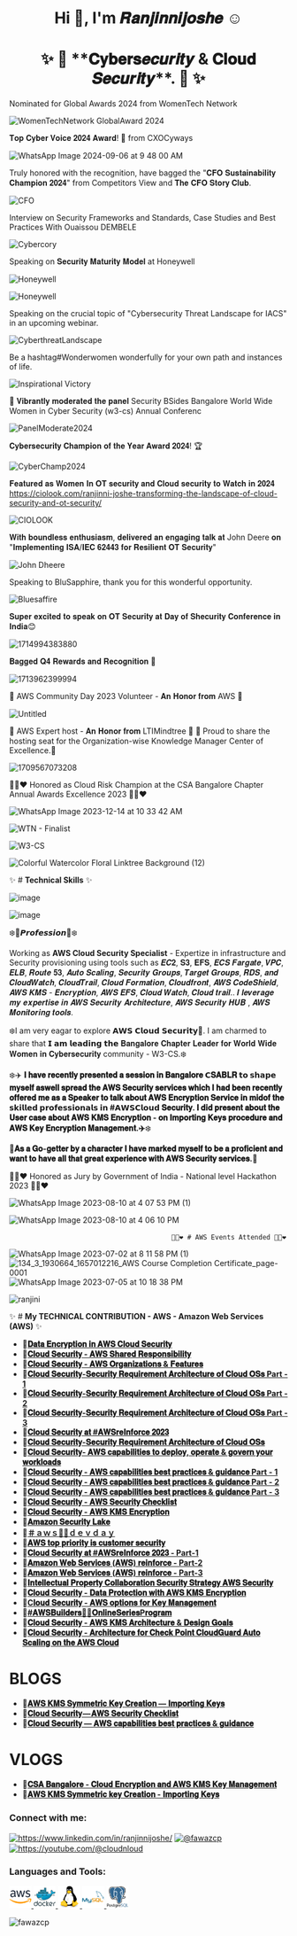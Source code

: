 <h1 align="center">Hi 👋, I'm 𝑹𝒂𝒏𝒋𝒊𝒏𝒏𝒊𝒋𝒐𝒔𝒉𝒆 ☺ </h1> 

<h1 align="center"> ✨ 🍁 **𝐂𝐲𝐛𝐞𝐫𝐬𝒆𝒄𝒖𝒓𝒊𝒕𝒚 & 𝐂𝐥𝐨𝐮𝐝 𝑺𝒆𝒄𝒖𝒓𝒊𝒕𝒚**. 🍁 ✨ </h1>

Nominated for Global Awards 2024 from WomenTech Network 

![WomenTechNetwork GlobalAward 2024](https://github.com/user-attachments/assets/4b7f6a1e-a2a0-4cb1-9a87-60374627ac09)

𝐓𝐨𝐩 𝐂𝐲𝐛𝐞𝐫 𝐕𝐨𝐢𝐜𝐞 𝟐𝟎𝟐𝟒 𝐀𝐰𝐚𝐫𝐝! 🙏 from CXOCyways

![WhatsApp Image 2024-09-06 at 9 48 00 AM](https://github.com/user-attachments/assets/5f0347a7-5b3c-4f19-aa9c-558b083678e7)

Truly honored with the recognition, have bagged the "𝐂𝐅𝐎 𝐒𝐮𝐬𝐭𝐚𝐢𝐧𝐚𝐛𝐢𝐥𝐢𝐭𝐲 𝐂𝐡𝐚𝐦𝐩𝐢𝐨𝐧 𝟐𝟎𝟐𝟒" from Competitors View and 𝐓𝐡𝐞 𝐂𝐅𝐎 𝐒𝐭𝐨𝐫𝐲 𝐂𝐥𝐮𝐛.

![CFO](https://github.com/user-attachments/assets/940a97d6-59e7-4741-a3a9-2b04eef3f44e)

Interview on Security Frameworks and Standards, Case Studies and Best Practices With Ouaissou DEMBELE

![Cybercory](https://github.com/user-attachments/assets/9f448df3-5dd9-42f1-9d1e-7198290ea367)

Speaking on 𝐒𝐞𝐜𝐮𝐫𝐢𝐭𝐲 𝐌𝐚𝐭𝐮𝐫𝐢𝐭𝐲 𝐌𝐨𝐝𝐞𝐥 at Honeywell

![Honeywell](https://github.com/user-attachments/assets/a782eae6-23cc-466f-be28-ad81731cc388)

![Honeywell](https://github.com/user-attachments/assets/684e979d-abec-42e1-8d7a-7ea914aefb1b)

Speaking on the crucial topic of "Cybersecurity Threat Landscape for IACS" in an upcoming webinar. 

![CyberthreatLandscape](https://github.com/user-attachments/assets/044b8ebb-fc5d-4443-a817-0f79620b8dba)

Be a hashtag#Wonderwomen wonderfully for your own path and instances of life. 

![Inspirational Victory](https://github.com/user-attachments/assets/23e9dec7-51ff-4aee-904a-22515f139bd8)


🎤 𝐕𝐢𝐛𝐫𝐚𝐧𝐭𝐥𝐲 𝐦𝐨𝐝𝐞𝐫𝐚𝐭𝐞𝐝 𝐭𝐡𝐞 𝐩𝐚𝐧𝐞𝐥 Security BSides Bangalore World Wide Women in Cyber Security (w3-cs) Annual Conferenc

![PanelModerate2024](https://github.com/user-attachments/assets/f440110d-bd8f-43a3-a518-1db013016041)

𝐂𝐲𝐛𝐞𝐫𝐬𝐞𝐜𝐮𝐫𝐢𝐭𝐲 𝐂𝐡𝐚𝐦𝐩𝐢𝐨𝐧 𝐨𝐟 𝐭𝐡𝐞 𝐘𝐞𝐚𝐫 𝐀𝐰𝐚𝐫𝐝 𝟐𝟎𝟐𝟒! 🏆

![CyberChamp2024](https://github.com/user-attachments/assets/e3af0575-a557-4e63-9aa6-9d0882c5c904)

𝐅𝐞𝐚𝐭𝐮𝐫𝐞𝐝 𝐚𝐬 𝐖𝐨𝐦𝐞𝐧 𝐈𝐧 𝐎𝐓 𝐬𝐞𝐜𝐮𝐫𝐢𝐭𝐲 𝐚𝐧𝐝 𝐂𝐥𝐨𝐮𝐝 𝐬𝐞𝐜𝐮𝐫𝐢𝐭𝐲 𝐭𝐨 𝐖𝐚𝐭𝐜𝐡 𝐢𝐧 𝟐𝟎𝟐𝟒
https://ciolook.com/ranjinni-joshe-transforming-the-landscape-of-cloud-security-and-ot-security/

![CIOLOOK](https://github.com/user-attachments/assets/f2ae12de-5fd0-4d4b-a77a-379b2e5f8c62)


𝐖𝐢𝐭𝐡 𝐛𝐨𝐮𝐧𝐝𝐥𝐞𝐬𝐬 𝐞𝐧𝐭𝐡𝐮𝐬𝐢𝐚𝐬𝐦, 𝐝𝐞𝐥𝐢𝐯𝐞𝐫𝐞𝐝 𝐚𝐧 𝐞𝐧𝐠𝐚𝐠𝐢𝐧𝐠 𝐭𝐚𝐥𝐤 𝐚𝐭 John Deere 𝐨𝐧 "𝐈𝐦𝐩𝐥𝐞𝐦𝐞𝐧𝐭𝐢𝐧𝐠 𝐈𝐒𝐀/𝐈𝐄𝐂 𝟔𝟐𝟒𝟒𝟑 𝐟𝐨𝐫 𝐑𝐞𝐬𝐢𝐥𝐢𝐞𝐧𝐭 𝐎𝐓 𝐒𝐞𝐜𝐮𝐫𝐢𝐭𝐲"

![John Dheere](https://github.com/user-attachments/assets/83de6ca6-bf15-41a3-9cf0-24413e0fdd9d)

Speaking to BluSapphire, thank you for this wonderful opportunity. 

![Bluesaffire](https://github.com/user-attachments/assets/25cf5f16-0a35-4a81-9d8f-1b9a28efcbab)

𝐒𝐮𝐩𝐞𝐫 𝐞𝐱𝐜𝐢𝐭𝐞𝐝 𝐭𝐨 𝐬𝐩𝐞𝐚𝐤 𝐨𝐧 𝐎𝐓 𝐒𝐞𝐜𝐮𝐫𝐢𝐭𝐲 𝐚𝐭 𝐃𝐚𝐲 𝐨𝐟 𝐒𝐡𝐞𝐜𝐮𝐫𝐢𝐭𝐲 𝐂𝐨𝐧𝐟𝐞𝐫𝐞𝐧𝐜𝐞 𝐢𝐧 𝐈𝐧𝐝𝐢𝐚😊

![1714994383880](https://github.com/user-attachments/assets/59d8ef6f-66c8-48e4-b82d-c9539515187a)

𝐁𝐚𝐠𝐠𝐞𝐝 𝐐𝟒 𝐑𝐞𝐰𝐚𝐫𝐝𝐬 𝐚𝐧𝐝 𝐑𝐞𝐜𝐨𝐠𝐧𝐢𝐭𝐢𝐨𝐧 🎉

![1713962399994](https://github.com/user-attachments/assets/72c1764f-b89f-46d1-b7e0-0c08ce0b2b24)

🍁 AWS Community Day 2023 Volunteer - 𝐀𝐧 𝐇𝐨𝐧𝐨𝐫 𝐟𝐫𝐨𝐦 AWS 🍁

![Untitled](https://github.com/ranjinnijoshe/Ranjinnijoshe/assets/19187348/6417f824-41ef-49cd-ad8c-6134710a15c4)

🍁 AWS Expert host - 𝐀𝐧 𝐇𝐨𝐧𝐨𝐫 𝐟𝐫𝐨𝐦 LTIMindtree 🍁
🎉 Proud to share the hosting seat for the Organization-wise Knowledge Manager Center of Excellence.🎉 

![1709567073208](https://github.com/ranjinnijoshe/Ranjinnijoshe/assets/19187348/4162c0b1-a5db-4843-8331-2e9feb0afd75)

💚💙❤️ Honored as Cloud Risk Champion at the CSA Bangalore Chapter Annual Awards Excellence 2023 💚💙❤️

![WhatsApp Image 2023-12-14 at 10 33 42 AM](https://github.com/ranjinnijoshe/ranjujoshi/assets/19187348/1008e6a0-e2b2-483b-a77c-48231f262023)

![WTN - Finalist](https://github.com/ranjinnijoshe/ranjujoshi/assets/19187348/87fe6d85-af6c-472b-8655-85fadd309bd3)

![W3-CS](https://github.com/ranjinnijoshe/ranjujoshi/assets/19187348/a6a2058c-5888-4455-aab7-e1a8c19ed4df)

![Colorful Watercolor Floral Linktree Background (12)](https://github.com/ranjinnijoshe/ranjujoshi/assets/19187348/9dba9ed3-9506-4cc9-931c-6d626a4bea73)


✨ # **Technical Skills** ✨

![image](https://github.com/ranjinnijoshe/ranjujoshi/assets/19187348/4d43a9a8-4616-4225-919d-ae6ce255b7fb)


![image](https://github.com/ranjinnijoshe/ranjujoshi/assets/19187348/b8b73adb-6153-4e8c-848c-722978904f32)


❄️🌺**𝙋𝙧𝙤𝙛𝙚𝙨𝙨𝙞𝙤𝙣**🌺❄️

Working as ******AWS Cloud Security Specialist****** - Expertize in infrastructure and Security provisioning using tools such as 𝑬𝑪𝟐, 𝐒𝟑, 𝐄𝐅𝐒, 𝑬𝑪𝑺 𝑭𝒂𝒓𝒈𝒂𝒕𝒆, 𝑽𝑷𝑪, 𝑬𝑳𝑩, 𝑹𝒐𝒖𝒕𝒆 𝟓𝟑, 𝑨𝒖𝒕𝒐 𝑺𝒄𝒂𝒍𝒊𝒏𝒈, 𝑺𝒆𝒄𝒖𝒓𝒊𝒕𝒚 𝑮𝒓𝒐𝒖𝒑𝒔, 𝑻𝒂𝒓𝒈𝒆𝒕 𝑮𝒓𝒐𝒖𝒑𝒔, 𝑹𝑫𝑺, 𝒂𝒏𝒅 𝑪𝒍𝒐𝒖𝒅𝑾𝒂𝒕𝒄𝒉, 𝑪𝒍𝒐𝒖𝒅𝑻𝒓𝒂𝒊𝒍, 𝑪𝒍𝒐𝒖𝒅 𝑭𝒐𝒓𝒎𝒂𝒕𝒊𝒐𝒏, 𝑪𝒍𝒐𝒖𝒅𝒇𝒓𝒐𝒏𝒕, 𝑨𝑾𝑺 𝑪𝒐𝒅𝒆𝑺𝒉𝒊𝒆𝒍𝒅, 𝑨𝑾𝑺 𝑲𝑴𝑺 - 𝑬𝒏𝒄𝒓𝒚𝒑𝒕𝒊𝒐𝒏, 𝑨𝑾𝑺 𝑬𝑭𝑺, 𝑪𝒍𝒐𝒖𝒅 𝑾𝒂𝒕𝒄𝒉, 𝑪𝒍𝒐𝒖𝒅 𝒕𝒓𝒂𝒊𝒍.. 𝑰 𝒍𝒆𝒗𝒆𝒓𝒂𝒈𝒆 𝒎𝒚 𝒆𝒙𝒑𝒆𝒓𝒕𝒊𝒔𝒆 𝒊𝒏 𝑨𝑾𝑺 𝑺𝒆𝒄𝒖𝒓𝒊𝒕𝒚 𝑨𝒓𝒄𝒉𝒊𝒕𝒆𝒄𝒕𝒖𝒓𝒆, 𝑨𝑾𝑺 𝑺𝒆𝒄𝒖𝒓𝒊𝒕𝒚 𝑯𝑼𝑩 , 𝑨𝑾𝑺 𝑴𝒐𝒏𝒊𝒕𝒐𝒓𝒊𝒏𝒈 𝒕𝒐𝒐𝒍𝒔.

❄️I am very eagar to explore 𝗔𝗪𝗦 𝗖𝗹𝗼𝘂𝗱 𝗦𝗲𝗰𝘂𝗿𝗶𝘁𝘆🌈. I am charmed to share that 𝗜 𝗮𝗺 𝗹𝗲𝗮𝗱𝗶𝗻𝗴 𝘁𝗵𝗲 𝐁𝐚𝐧𝐠𝐚𝐥𝐨𝐫𝐞 𝐂𝐡𝐚𝐩𝐭𝐞𝐫 𝐋𝐞𝐚𝐝𝐞𝐫 𝐟𝐨𝐫 𝐖𝐨𝐫𝐥𝐝 𝐖𝐢𝐝𝐞 𝐖𝐨𝐦𝐞𝐧 𝐢𝐧 𝐂𝐲𝐛𝐞𝐫𝐬𝐞𝐜𝐮𝐫𝐢𝐭𝐲 community - W3-CS.❄️

❄️✈️ **𝐈 𝐡𝐚𝐯𝐞 𝐫𝐞𝐜𝐞𝐧𝐭𝐥𝐲 𝐩𝐫𝐞𝐬𝐞𝐧𝐭𝐞𝐝 𝐚 𝐬𝐞𝐬𝐬𝐢𝐨𝐧 𝐢𝐧 𝐁𝐚𝐧𝐠𝐚𝐥𝐨𝐫𝐞 **𝗖𝐒𝐀𝐁𝐋𝐑** 𝘁𝗼 𝘀𝗵𝗮𝗽𝗲 𝐦𝐲𝐬𝐞𝐥𝐟 𝐚𝐬𝐰𝐞𝐥𝐥 𝐬𝐩𝐫𝐞𝐚𝐝 𝐭𝐡𝐞 𝐀𝐖𝐒 𝐒𝐞𝐜𝐮𝐫𝐢𝐭𝐲 𝐬𝐞𝐫𝐯𝐢𝐜𝐞𝐬 𝐰𝐡𝐢𝐜𝐡 𝐈 𝐡𝐚𝐝 𝐛𝐞𝐞𝐧 𝐫𝐞𝐜𝐞𝐧𝐭𝐥𝐲 𝐨𝐟𝐟𝐞𝐫𝐞𝐝 𝐦𝐞 𝐚𝐬 𝐚 𝐒𝐩𝐞𝐚𝐤𝐞𝐫 𝐭𝐨 𝐭𝐚𝐥𝐤 𝐚𝐛𝐨𝐮𝐭 𝐀𝐖𝐒 𝐄𝐧𝐜𝐫𝐲𝐩𝐭𝐢𝐨𝐧 𝐒𝐞𝐫𝐯𝐢𝐜𝐞 𝐢𝐧 𝐦𝐢𝐝𝐨𝐟 𝐭𝐡𝐞 𝘀𝗸𝗶𝗹𝗹𝗲𝗱 𝗽𝗿𝗼𝗳𝗲𝘀𝘀𝗶𝗼𝗻𝗮𝗹𝘀 𝗶𝗻 #𝗔𝗪𝗦𝗖𝗹𝗼𝘂𝗱 **𝐒𝐞𝐜𝐮𝐫𝐢𝐭𝐲**. 𝐈 𝐝𝐢𝐝 𝐩𝐫𝐞𝐬𝐞𝐧𝐭 𝐚𝐛𝐨𝐮𝐭 𝐭𝐡𝐞 𝐔𝐬𝐞𝐫 𝐜𝐚𝐬𝐞 𝐚𝐛𝐨𝐮𝐭 𝐀𝐖𝐒 𝐊𝐌𝐒 𝐄𝐧𝐜𝐫𝐲𝐩𝐭𝐢𝐨𝐧 - 𝐨𝐧 𝐈𝐦𝐩𝐨𝐫𝐭𝐢𝐧𝐠 𝐊𝐞𝐲𝐬 𝐩𝐫𝐨𝐜𝐞𝐝𝐮𝐫𝐞 𝐚𝐧𝐝 𝐀𝐖𝐒 𝐊𝐞𝐲 𝐄𝐧𝐜𝐫𝐲𝐩𝐭𝐢𝐨𝐧 𝐌𝐚𝐧𝐚𝐠𝐞𝐦𝐞𝐧𝐭.✈️**❄️

🌸**𝐀𝐬 𝐚 𝐆𝐨-𝐠𝐞𝐭𝐭𝐞𝐫 𝐛𝐲 𝐚 𝐜𝐡𝐚𝐫𝐚𝐜𝐭𝐞𝐫 𝐈 𝐡𝐚𝐯𝐞 𝐦𝐚𝐫𝐤𝐞𝐝 𝐦𝐲𝐬𝐞𝐥𝐟 𝐭𝐨 𝐛𝐞 𝐚 𝐩𝐫𝐨𝐟𝐢𝐜𝐢𝐞𝐧𝐭 𝐚𝐧𝐝 𝐰𝐚𝐧𝐭 𝐭𝐨 𝐡𝐚𝐯𝐞 𝐚𝐥𝐥 𝐭𝐡𝐚𝐭 𝐠𝐫𝐞𝐚𝐭 𝐞𝐱𝐩𝐞𝐫𝐢𝐞𝐧𝐜𝐞 𝐰𝐢𝐭𝐡 𝐀𝐖𝐒 𝐒𝐞𝐜𝐮𝐫𝐢𝐭𝐲 𝐬𝐞𝐫𝐯𝐢𝐜𝐞𝐬.**🌸

💚💙❤️ Honored as Jury by Government of India - National level Hackathon 2023 💚💙❤️

![WhatsApp Image 2023-08-10 at 4 07 53 PM (1)](https://github.com/ranjujoshi/ranjujoshi/assets/19187348/48a83ea6-7bfd-43e6-a51f-b910472a40bf)

![WhatsApp Image 2023-08-10 at 4 06 10 PM](https://github.com/ranjujoshi/ranjujoshi/assets/19187348/12e25397-a446-48e8-aa46-45ecf17a4a0d)



                                             💚💙❤️ # AWS Events Attended 💚💙❤️

![WhatsApp Image 2023-07-02 at 8 11 58 PM (1)](https://github.com/ranjujoshi/ranjujoshi/assets/19187348/86e3e840-d323-4fe1-b7d4-19c811ef11a1)
![134_3_1930664_1657012216_AWS Course Completion Certificate_page-0001](https://github.com/ranjujoshi/ranjujoshi/assets/19187348/1bab483c-0abb-4381-a5ac-f383b3feb7bd)
![WhatsApp Image 2023-07-05 at 10 18 38 PM](https://github.com/ranjujoshi/ranjujoshi/assets/19187348/054cabab-1b0a-4ec7-b97a-c94e0bfd0406)



<p align="left"> <img src="https://komarev.com/ghpvc/?username=ranjini&label=Profile%20views&color=0e75b6&style=flat" alt="ranjini" /> </p>


✨ # **My TECHNICAL CONTRIBUTION - AWS - Amazon Web Services (AWS)** ✨

- 🎀[**𝐃𝐚𝐭𝐚 𝐄𝐧𝐜𝐫𝐲𝐩𝐭𝐢𝐨𝐧 𝐢𝐧 𝐀𝐖𝐒 𝐂𝐥𝐨𝐮𝐝 𝐒𝐞𝐜𝐮𝐫𝐢𝐭𝐲**](https://www.linkedin.com/posts/ranjinnijoshe_connections-100daysofcloudsecuritychallenge-activity-7071818076161257472-ZMOW?utm_source=share&utm_medium=member_desktop)
- 🎀[**𝐂𝐥𝐨𝐮𝐝 𝐒𝐞𝐜𝐮𝐫𝐢𝐭𝐲 - 𝐀𝐖𝐒 𝐒𝐡𝐚𝐫𝐞𝐝 𝐑𝐞𝐬𝐩𝐨𝐧𝐬𝐢𝐛𝐢𝐥𝐢𝐭𝐲**](https://www.linkedin.com/posts/ranjinnijoshe_connections-100daysofcloudsecuritychallenge-activity-7073335886695858177-Q-tz?utm_source=share&utm_medium=member_desktop)
- 🎀[**𝐂𝐥𝐨𝐮𝐝 𝐒𝐞𝐜𝐮𝐫𝐢𝐭𝐲 - 𝐀𝐖𝐒 𝐎𝐫𝐠𝐚𝐧𝐢𝐳𝐚𝐭𝐢𝐨𝐧𝐬 & 𝐅𝐞𝐚𝐭𝐮𝐫𝐞𝐬**](https://www.linkedin.com/posts/ranjinnijoshe_connections-100daysofcloudsecuritychallenge-activity-7073346578819780608--nXh?utm_source=share&utm_medium=member_desktop)
- 🎀[**𝐂𝐥𝐨𝐮𝐝 𝐒𝐞𝐜𝐮𝐫𝐢𝐭𝐲-𝐒𝐞𝐜𝐮𝐫𝐢𝐭𝐲 𝐑𝐞𝐪𝐮𝐢𝐫𝐞𝐦𝐞𝐧𝐭 𝐀𝐫𝐜𝐡𝐢𝐭𝐞𝐜𝐭𝐮𝐫𝐞 𝐨𝐟 𝐂𝐥𝐨𝐮𝐝 𝐎𝐒𝐬 Part - 1**](https://www.linkedin.com/posts/ranjinnijoshe_connections-100daysofcloudsecuritychallenge-activity-7074419438791364608-Efve?utm_source=share&utm_medium=member_desktop)
- 🎀[**𝐂𝐥𝐨𝐮𝐝 𝐒𝐞𝐜𝐮𝐫𝐢𝐭𝐲-𝐒𝐞𝐜𝐮𝐫𝐢𝐭𝐲 𝐑𝐞𝐪𝐮𝐢𝐫𝐞𝐦𝐞𝐧𝐭 𝐀𝐫𝐜𝐡𝐢𝐭𝐞𝐜𝐭𝐮𝐫𝐞 𝐨𝐟 𝐂𝐥𝐨𝐮𝐝 𝐎𝐒𝐬 Part - 2**](https://www.linkedin.com/posts/ranjinnijoshe_connections-100daysofcloudsecuritychallenge-activity-7074419438791364608-Efve?utm_source=share&utm_medium=member_desktop)
- 🎀[**𝐂𝐥𝐨𝐮𝐝 𝐒𝐞𝐜𝐮𝐫𝐢𝐭𝐲-𝐒𝐞𝐜𝐮𝐫𝐢𝐭𝐲 𝐑𝐞𝐪𝐮𝐢𝐫𝐞𝐦𝐞𝐧𝐭 𝐀𝐫𝐜𝐡𝐢𝐭𝐞𝐜𝐭𝐮𝐫𝐞 𝐨𝐟 𝐂𝐥𝐨𝐮𝐝 𝐎𝐒𝐬 Part - 3**](https://www.linkedin.com/posts/ranjinnijoshe_connections-100daysofcloudsecuritychallenge-activity-7074449728939192321-zMfj?utm_source=share&utm_medium=member_desktop)
- 🎀[**𝐂𝐥𝐨𝐮𝐝 𝐒𝐞𝐜𝐮𝐫𝐢𝐭𝐲 𝐚𝐭 #𝐀𝐖𝐒𝐫𝐞𝐈𝐧𝐟𝐨𝐫𝐜𝐞 𝟐𝟎𝟐𝟑**](https://www.linkedin.com/posts/ranjinnijoshe_connections-100daysofcloudsecuritychallenge-activity-7074789403319037952-5cJM?utm_source=share&utm_medium=member_desktop)
- 🎀[**𝐂𝐥𝐨𝐮𝐝 𝐒𝐞𝐜𝐮𝐫𝐢𝐭𝐲-𝐒𝐞𝐜𝐮𝐫𝐢𝐭𝐲 𝐑𝐞𝐪𝐮𝐢𝐫𝐞𝐦𝐞𝐧𝐭 𝐀𝐫𝐜𝐡𝐢𝐭𝐞𝐜𝐭𝐮𝐫𝐞 𝐨𝐟 𝐂𝐥𝐨𝐮𝐝 𝐎𝐒𝐬**](https://www.linkedin.com/posts/ranjinnijoshe_connections-100daysofcloudsecuritychallenge-activity-7077673481596792832-YuLx?utm_source=share&utm_medium=member_desktop)
- 🎀[**𝐂𝐥𝐨𝐮𝐝 𝐒𝐞𝐜𝐮𝐫𝐢𝐭𝐲- 𝐀𝐖𝐒 𝐜𝐚𝐩𝐚𝐛𝐢𝐥𝐢𝐭𝐢𝐞𝐬 𝐭𝐨 𝐝𝐞𝐩𝐥𝐨𝐲, 𝐨𝐩𝐞𝐫𝐚𝐭𝐞 & 𝐠𝐨𝐯𝐞𝐫𝐧 𝐲𝐨𝐮𝐫 𝐰𝐨𝐫𝐤𝐥𝐨𝐚𝐝𝐬**](https://www.linkedin.com/posts/ranjinnijoshe_connections-100daysofcloudsecuritychallenge-activity-7077682108965548032-gmuI?utm_source=share&utm_medium=member_desktop)
- 🎀[**𝐂𝐥𝐨𝐮𝐝 𝐒𝐞𝐜𝐮𝐫𝐢𝐭𝐲 - 𝐀𝐖𝐒 𝐜𝐚𝐩𝐚𝐛𝐢𝐥𝐢𝐭𝐢𝐞𝐬 𝐛𝐞𝐬𝐭 𝐩𝐫𝐚𝐜𝐭𝐢𝐜𝐞𝐬 & 𝐠𝐮𝐢𝐝𝐚𝐧𝐜𝐞 Part - 1**](https://www.linkedin.com/posts/ranjinnijoshe_connections-100daysofcloudsecuritychallenge-activity-7077696682888491037-WYg3?utm_source=share&utm_medium=member_desktop)
- 🎀[**𝐂𝐥𝐨𝐮𝐝 𝐒𝐞𝐜𝐮𝐫𝐢𝐭𝐲 - 𝐀𝐖𝐒 𝐜𝐚𝐩𝐚𝐛𝐢𝐥𝐢𝐭𝐢𝐞𝐬 𝐛𝐞𝐬𝐭 𝐩𝐫𝐚𝐜𝐭𝐢𝐜𝐞𝐬 & 𝐠𝐮𝐢𝐝𝐚𝐧𝐜𝐞 Part - 2** ](https://www.linkedin.com/posts/ranjinnijoshe_connections-100daysofcloudsecuritychallenge-activity-7078374132505079808-oxUM?utm_source=share&utm_medium=member_desktop)
- 🎀[**𝐂𝐥𝐨𝐮𝐝 𝐒𝐞𝐜𝐮𝐫𝐢𝐭𝐲 - 𝐀𝐖𝐒 𝐜𝐚𝐩𝐚𝐛𝐢𝐥𝐢𝐭𝐢𝐞𝐬 𝐛𝐞𝐬𝐭 𝐩𝐫𝐚𝐜𝐭𝐢𝐜𝐞𝐬 & 𝐠𝐮𝐢𝐝𝐚𝐧𝐜𝐞 Part - 3**](https://www.linkedin.com/posts/ranjinnijoshe_connections-100daysofcloudsecuritychallenge-activity-7079756009572896768-2RS4?utm_source=share&utm_medium=member_desktop)
- 🎀[**𝐂𝐥𝐨𝐮𝐝 𝐒𝐞𝐜𝐮𝐫𝐢𝐭𝐲 - 𝐀𝐖𝐒 𝐒𝐞𝐜𝐮𝐫𝐢𝐭𝐲 𝐂𝐡𝐞𝐜𝐤𝐥𝐢𝐬𝐭**](https://www.linkedin.com/posts/ranjinnijoshe_connections-100daysofcloudsecuritychallenge-activity-7081987602811158528-WupI?utm_source=share&utm_medium=member_desktop)
- 🎀[**𝐂𝐥𝐨𝐮𝐝 𝐒𝐞𝐜𝐮𝐫𝐢𝐭𝐲 - 𝐀𝐖𝐒 𝐊𝐌𝐒 𝐄𝐧𝐜𝐫𝐲𝐩𝐭𝐢𝐨𝐧**](https://www.linkedin.com/posts/ranjinnijoshe_connections-100daysofcloudsecuritychallenge-activity-7081997584914944000-1Evx?utm_source=share&utm_medium=member_desktop)
- 🎀[**𝐀𝐦𝐚𝐳𝐨𝐧 𝐒𝐞𝐜𝐮𝐫𝐢𝐭𝐲 𝐋𝐚𝐤𝐞**](https://www.linkedin.com/posts/ranjinnijoshe_amazon-security-lake-is-now-generally-available-activity-7075743723233447936--zq2?utm_source=share&utm_medium=member_desktop)
- 🎀[**＃ａｗｓ🌟🌟ｄｅｖｄａｙ**](https://www.linkedin.com/posts/ranjinnijoshe_awsdevday-awscloud-aws-activity-7075530762896224256-fgVV?utm_source=share&utm_medium=member_desktop)
- 🎀[**𝐀𝐖𝐒 𝐭𝐨𝐩 𝐩𝐫𝐢𝐨𝐫𝐢𝐭𝐲 𝐢𝐬 𝐜𝐮𝐬𝐭𝐨𝐦𝐞𝐫 𝐬𝐞𝐜𝐮𝐫𝐢𝐭𝐲**](https://www.linkedin.com/posts/ranjinnijoshe_connections-100daysofcloudsecuritychallenge-activity-7074789403319037952-5cJM?utm_source=share&utm_medium=member_desktop)
- 🎀[**𝐂𝐥𝐨𝐮𝐝 𝐒𝐞𝐜𝐮𝐫𝐢𝐭𝐲 𝐚𝐭 #𝐀𝐖𝐒𝐫𝐞𝐈𝐧𝐟𝐨𝐫𝐜𝐞 𝟐𝟎𝟐𝟑 - Part-1**](https://www.linkedin.com/posts/ranjinnijoshe_and-here-we-go-reinforce-is-here-activity-7074387868751695872-7Fx0?utm_source=share&utm_medium=member_desktop)
- 🎀[**𝐀𝐦𝐚𝐳𝐨𝐧 𝐖𝐞𝐛 𝐒𝐞𝐫𝐯𝐢𝐜𝐞𝐬 (𝐀𝐖𝐒) 𝐫𝐞𝐢𝐧𝐟𝐨𝐫𝐜𝐞 - Part-2**](https://www.linkedin.com/posts/ranjinnijoshe_cant-make-it-to-aws-reinforce-this-year-activity-7074278362097074176-2Clb?utm_source=share&utm_medium=member_desktop)
- 🎀[**𝐀𝐦𝐚𝐳𝐨𝐧 𝐖𝐞𝐛 𝐒𝐞𝐫𝐯𝐢𝐜𝐞𝐬 (𝐀𝐖𝐒) 𝐫𝐞𝐢𝐧𝐟𝐨𝐫𝐜𝐞 - Part-3**](https://www.linkedin.com/posts/ranjinnijoshe_securecloudops-awssecurity-awscloudsecurity-activity-7073863249917612032-v3-H?utm_source=share&utm_medium=member_desktop)
- 🎀[**𝐈𝐧𝐭𝐞𝐥𝐥𝐞𝐜𝐭𝐮𝐚𝐥 𝐏𝐫𝐨𝐩𝐞𝐫𝐭𝐲 𝐂𝐨𝐥𝐥𝐚𝐛𝐨𝐫𝐚𝐭𝐢𝐨𝐧 𝐒𝐞𝐜𝐮𝐫𝐢𝐭𝐲 𝐒𝐭𝐫𝐚𝐭𝐞𝐠𝐲 𝐀𝐖𝐒 𝐒𝐞𝐜𝐮𝐫𝐢𝐭𝐲**](https://www.linkedin.com/posts/ranjinnijoshe_securecloudops-awssecurity-awscloudsecurity-activity-7079746214186926080-1ewI?utm_source=share&utm_medium=member_desktop)
- 🎀[**𝐂𝐥𝐨𝐮𝐝 𝐒𝐞𝐜𝐮𝐫𝐢𝐭𝐲 - 𝐃𝐚𝐭𝐚 𝐏𝐫𝐨𝐭𝐞𝐜𝐭𝐢𝐨𝐧 𝐰𝐢𝐭𝐡 𝐀𝐖𝐒 𝐊𝐌𝐒 𝐄𝐧𝐜𝐫𝐲𝐩𝐭𝐢𝐨𝐧**](https://www.linkedin.com/posts/ranjinnijoshe_connections-100daysofcloudsecuritychallenge-activity-7083059689470529536-FbHv?utm_source=share&utm_medium=member_desktop)
- 🎀[**C𝐥𝐨𝐮𝐝 𝐒𝐞𝐜𝐮𝐫𝐢𝐭𝐲 - 𝐀𝐖𝐒 𝐨𝐩𝐭𝐢𝐨𝐧𝐬 𝐟𝐨𝐫 𝐊𝐞𝐲 𝐌𝐚𝐧𝐚𝐠𝐞𝐦𝐞𝐧𝐭**](https://www.linkedin.com/posts/ranjinnijoshe_connections-100daysofcloudsecuritychallenge-activity-7083111368379273216-mNtD?utm_source=share&utm_medium=member_desktop)
- 🎀[**#𝐀𝐖𝐒𝐁𝐮𝐢𝐥𝐝𝐞𝐫𝐬🌟🌟𝐎𝐧𝐥𝐢𝐧𝐞𝐒𝐞𝐫𝐢𝐞𝐬P𝐫𝐨𝐠𝐫𝐚𝐦**](https://www.linkedin.com/posts/ranjinnijoshe_awsbuildersonlineseries-awsonair-awscloud-activity-7083132675196157952-mJg3?utm_source=share&utm_medium=member_desktop)
- 🎀[**𝐂𝐥𝐨𝐮𝐝 𝐒𝐞𝐜𝐮𝐫𝐢𝐭𝐲 - 𝐀𝐖𝐒 𝐊𝐌𝐒 𝐀𝐫𝐜𝐡𝐢𝐭𝐞𝐜𝐭𝐮𝐫𝐞 & 𝐃𝐞𝐬𝐢𝐠𝐧 𝐆𝐨𝐚𝐥𝐬**](https://www.linkedin.com/posts/ranjinnijoshe_connections-100daysofcloudsecuritychallenge-activity-7084202708135526400-adGa?utm_source=share&utm_medium=member_desktop)
- 🎀[**𝐂𝐥𝐨𝐮𝐝 𝐒𝐞𝐜𝐮𝐫𝐢𝐭𝐲 - 𝐀𝐫𝐜𝐡𝐢𝐭𝐞𝐜𝐭𝐮𝐫𝐞 𝐟𝐨𝐫 𝐂𝐡𝐞𝐜𝐤 𝐏𝐨𝐢𝐧𝐭 𝐂𝐥𝐨𝐮𝐝𝐆𝐮𝐚𝐫𝐝 𝐀𝐮𝐭𝐨 𝐒𝐜𝐚𝐥𝐢𝐧𝐠 𝐨𝐧 𝐭𝐡𝐞 𝐀𝐖𝐒 𝐂𝐥𝐨𝐮𝐝**](https://www.linkedin.com/posts/ranjinnijoshe_connections-100daysofcloudsecuritychallenge-activity-7084230470162415616-sKiG?utm_source=share&utm_medium=member_desktop)
  

# BLOGS 
- 🎀[**𝐀𝐖𝐒 𝐊𝐌𝐒 𝐒𝐲𝐦𝐦𝐞𝐭𝐫𝐢𝐜 𝐊𝐞𝐲 𝐂𝐫𝐞𝐚𝐭𝐢𝐨𝐧 — 𝐈𝐦𝐩𝐨𝐫𝐭𝐢𝐧𝐠 𝐊𝐞𝐲𝐬**](https://medium.com/cloudnloud/aws-kms-symmetric-key-creation-importing-keys-262dc13b7a0a)
- 🎀[**𝐂𝐥𝐨𝐮𝐝 𝐒𝐞𝐜𝐮𝐫𝐢𝐭𝐲 — 𝐀𝐖𝐒 𝐒𝐞𝐜𝐮𝐫𝐢𝐭𝐲 𝐂𝐡𝐞𝐜𝐤𝐥𝐢𝐬𝐭**](https://medium.com/cloudnloud/-aaab5689deff)
- 🎀[**𝐂𝐥𝐨𝐮𝐝 𝐒𝐞𝐜𝐮𝐫𝐢𝐭𝐲 — 𝐀𝐖𝐒 𝐜𝐚𝐩𝐚𝐛𝐢𝐥𝐢𝐭𝐢𝐞𝐬 𝐛𝐞𝐬𝐭 𝐩𝐫𝐚𝐜𝐭𝐢𝐜𝐞𝐬 & 𝐠𝐮𝐢𝐝𝐚𝐧𝐜𝐞**](https://medium.com/cloudnloud/-a7dfd88e8a57)


# VLOGS
- 🎀[**𝐂𝐒𝐀 𝐁𝐚𝐧𝐠𝐚𝐥𝐨𝐫𝐞 - 𝐂𝐥𝐨𝐮𝐝 𝐄𝐧𝐜𝐫𝐲𝐩𝐭𝐢𝐨𝐧 𝐚𝐧𝐝 𝐀𝐖𝐒 𝐊𝐌𝐒 𝐊𝐞𝐲 𝐌𝐚𝐧𝐚𝐠𝐞𝐦𝐞𝐧𝐭**](https://www.youtube.com/watch?v=_FB7KyLi4m4)
- 🎀[**𝐀𝐖𝐒 𝐊𝐌𝐒 𝐒𝐲𝐦𝐦𝐞𝐭𝐫𝐢𝐜 𝐤𝐞𝐲 𝐂𝐫𝐞𝐚𝐭𝐢𝐨𝐧 - 𝐈𝐦𝐩𝐨𝐫𝐭𝐢𝐧𝐠 𝐊𝐞𝐲𝐬**](https://www.youtube.com/watch?v=ROilr6EkdYY)


<h3 align="left">Connect with me:</h3>
<p align="left">
<a href="https://www.linkedin.com/in/ranjinnijoshe/" target="blank"><img align="center" src="https://raw.githubusercontent.com/rahuldkjain/github-profile-readme-generator/master/src/images/icons/Social/linked-in-alt.svg" alt="https://www.linkedin.com/in/ranjinnijoshe/" height="30" width="40" /></a>
<a href="https://medium.com/@ranjinnijoshe" target="blank"><img align="center" src="https://raw.githubusercontent.com/rahuldkjain/github-profile-readme-generator/master/src/images/icons/Social/medium.svg" alt="@fawazcp" height="30" width="40" /></a>
<a href="https://www.youtube.com/@ranjujoshi6851/featured" target="blank"><img align="center" src="https://raw.githubusercontent.com/rahuldkjain/github-profile-readme-generator/master/src/images/icons/Social/youtube.svg" alt="https://youtube.com/@cloudnloud" height="30" width="40" /></a>
</p>

<h3 align="left">Languages and Tools:</h3>
<p align="left"> <a href="https://aws.amazon.com" target="_blank" rel="noreferrer"> <img src="https://raw.githubusercontent.com/devicons/devicon/master/icons/amazonwebservices/amazonwebservices-original-wordmark.svg" alt="aws" width="40" height="40"/> </a> <a href="https://www.docker.com/" target="_blank" rel="noreferrer"> <img src="https://raw.githubusercontent.com/devicons/devicon/master/icons/docker/docker-original-wordmark.svg" alt="docker" width="40" height="40"/> </a> <a href="https://www.linux.org/" target="_blank" rel="noreferrer"> <img src="https://raw.githubusercontent.com/devicons/devicon/master/icons/linux/linux-original.svg" alt="linux" width="40" height="40"/> </a> <a href="https://www.mysql.com/" target="_blank" rel="noreferrer"> <img src="https://raw.githubusercontent.com/devicons/devicon/master/icons/mysql/mysql-original-wordmark.svg" alt="mysql" width="40" height="40"/> </a> <a href="https://www.postgresql.org" target="_blank" rel="noreferrer"> <img src="https://raw.githubusercontent.com/devicons/devicon/master/icons/postgresql/postgresql-original-wordmark.svg" alt="postgresql" width="40" height="40"/> </a> </p>

<p><img align="left" src="https://github-readme-stats.vercel.app/api/top-langs?username=fawazcp&show_icons=true&locale=en&layout=compact" alt="fawazcp" /></p>


